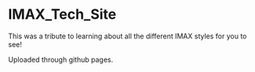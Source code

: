 # IMAX_Tech_Site

This was a tribute to learning about all the different IMAX styles for you to see!

Uploaded through github pages.
